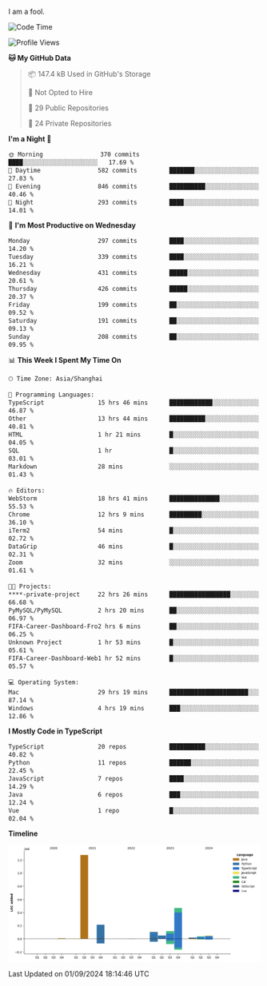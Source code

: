 I am a fool.

<!--START_SECTION:waka-->
![Code Time](http://img.shields.io/badge/Code%20Time-1%2C750%20hrs%2057%20mins-blue)

![Profile Views](http://img.shields.io/badge/Profile%20Views-0-blue)

**🐱 My GitHub Data** 

> 📦 147.4 kB Used in GitHub's Storage 
 > 
> 🚫 Not Opted to Hire
 > 
> 📜 29 Public Repositories 
 > 
> 🔑 24 Private Repositories 
 > 
**I'm a Night 🦉** 

```text
🌞 Morning                370 commits         ████░░░░░░░░░░░░░░░░░░░░░   17.69 % 
🌆 Daytime                582 commits         ███████░░░░░░░░░░░░░░░░░░   27.83 % 
🌃 Evening                846 commits         ██████████░░░░░░░░░░░░░░░   40.46 % 
🌙 Night                  293 commits         ████░░░░░░░░░░░░░░░░░░░░░   14.01 % 
```
📅 **I'm Most Productive on Wednesday** 

```text
Monday                   297 commits         ████░░░░░░░░░░░░░░░░░░░░░   14.20 % 
Tuesday                  339 commits         ████░░░░░░░░░░░░░░░░░░░░░   16.21 % 
Wednesday                431 commits         █████░░░░░░░░░░░░░░░░░░░░   20.61 % 
Thursday                 426 commits         █████░░░░░░░░░░░░░░░░░░░░   20.37 % 
Friday                   199 commits         ██░░░░░░░░░░░░░░░░░░░░░░░   09.52 % 
Saturday                 191 commits         ██░░░░░░░░░░░░░░░░░░░░░░░   09.13 % 
Sunday                   208 commits         ██░░░░░░░░░░░░░░░░░░░░░░░   09.95 % 
```


📊 **This Week I Spent My Time On** 

```text
🕑︎ Time Zone: Asia/Shanghai

💬 Programming Languages: 
TypeScript               15 hrs 46 mins      ████████████░░░░░░░░░░░░░   46.87 % 
Other                    13 hrs 44 mins      ██████████░░░░░░░░░░░░░░░   40.81 % 
HTML                     1 hr 21 mins        █░░░░░░░░░░░░░░░░░░░░░░░░   04.05 % 
SQL                      1 hr                █░░░░░░░░░░░░░░░░░░░░░░░░   03.01 % 
Markdown                 28 mins             ░░░░░░░░░░░░░░░░░░░░░░░░░   01.43 % 

🔥 Editors: 
WebStorm                 18 hrs 41 mins      ██████████████░░░░░░░░░░░   55.53 % 
Chrome                   12 hrs 9 mins       █████████░░░░░░░░░░░░░░░░   36.10 % 
iTerm2                   54 mins             █░░░░░░░░░░░░░░░░░░░░░░░░   02.72 % 
DataGrip                 46 mins             █░░░░░░░░░░░░░░░░░░░░░░░░   02.31 % 
Zoom                     32 mins             ░░░░░░░░░░░░░░░░░░░░░░░░░   01.61 % 

🐱‍💻 Projects: 
****-private-project     22 hrs 26 mins      █████████████████░░░░░░░░   66.68 % 
PyMySQL/PyMySQL          2 hrs 20 mins       ██░░░░░░░░░░░░░░░░░░░░░░░   06.97 % 
FIFA-Career-Dashboard-Fro2 hrs 6 mins        ██░░░░░░░░░░░░░░░░░░░░░░░   06.25 % 
Unknown Project          1 hr 53 mins        █░░░░░░░░░░░░░░░░░░░░░░░░   05.61 % 
FIFA-Career-Dashboard-Web1 hr 52 mins        █░░░░░░░░░░░░░░░░░░░░░░░░   05.57 % 

💻 Operating System: 
Mac                      29 hrs 19 mins      ██████████████████████░░░   87.14 % 
Windows                  4 hrs 19 mins       ███░░░░░░░░░░░░░░░░░░░░░░   12.86 % 
```

**I Mostly Code in TypeScript** 

```text
TypeScript               20 repos            ██████████░░░░░░░░░░░░░░░   40.82 % 
Python                   11 repos            ██████░░░░░░░░░░░░░░░░░░░   22.45 % 
JavaScript               7 repos             ████░░░░░░░░░░░░░░░░░░░░░   14.29 % 
Java                     6 repos             ███░░░░░░░░░░░░░░░░░░░░░░   12.24 % 
Vue                      1 repo              █░░░░░░░░░░░░░░░░░░░░░░░░   02.04 % 
```



**Timeline**

![Lines of Code chart](https://raw.githubusercontent.com/VeejaLiu/VeejaLiu/master/assets/bar_graph.png)


 Last Updated on 01/09/2024 18:14:46 UTC
<!--END_SECTION:waka-->
